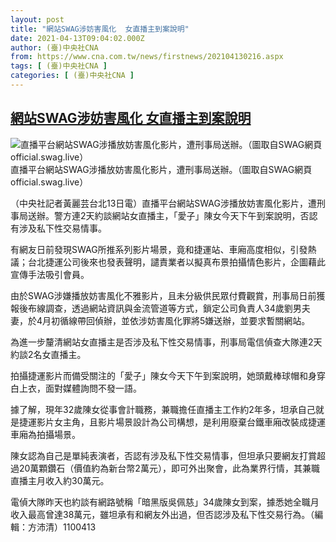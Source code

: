 ```yaml
---
layout: post
title: "網站SWAG涉妨害風化  女直播主到案說明"
date: 2021-04-13T09:04:02.000Z
author: (臺)中央社CNA
from: https://www.cna.com.tw/news/firstnews/202104130216.aspx
tags: [ (臺)中央社CNA ]
categories: [ (臺)中央社CNA ]
---
```

<!--1618304642000-->
[網站SWAG涉妨害風化  女直播主到案說明](https://www.cna.com.tw/news/firstnews/202104130216.aspx)
------

<div>
<div class="fullPic"><div class="floatImg center"><div class="BGimgWrap" style="--aspect-ratio:1340/824;"><picture><source media="(max-width: 414px)" srcset="https://imgcdn.cna.com.tw/www/WebPhotos/800/20210413/1340x824_00228616682.jpg"><source media="(min-width: 413px)" srcset="https://imgcdn.cna.com.tw/www/WebPhotos/1024/20210413/1340x824_00228616682.jpg"><img src="https://images.weserv.nl/?url=imgcdn.cna.com.tw/www/WebPhotos/800/20210413/1340x824_00228616682.jpg" alt="直播平台網站SWAG涉播放妨害風化影片，遭刑事局送辦。（圖取自SWAG網頁official.swag.live）" srcset="https://imgcdn.cna.com.tw/www/WebPhotos/800/20210413/1340x824_00228616682.jpg 414w, https://imgcdn.cna.com.tw/www/WebPhotos/1024/20210413/1340x824_00228616682.jpg 1024w"></picture></div><div class="picinfo">直播平台網站SWAG涉播放妨害風化影片，遭刑事局送辦。（圖取自SWAG網頁official.swag.live）</div></div></div><div></div><div class="paragraph"><p>（中央社記者黃麗芸台北13日電）直播平台網站SWAG涉播放妨害風化影片，遭刑事局送辦。警方連2天約談網站女直播主，「愛子」陳女今天下午到案說明，否認有涉及私下性交易情事。</p><p>有網友日前發現SWAG所推系列影片場景，竟和捷運站、車廂高度相似，引發熱議；台北捷運公司後來也發表聲明，譴責業者以擬真布景拍攝情色影片，企圖藉此宣傳手法吸引會員。</p><p>由於SWAG涉嫌播放妨害風化不雅影片，且未分級供民眾付費觀賞，刑事局日前獲報後布線調查，透過網站資訊與金流管道等方式，鎖定公司負責人34歲劉男夫妻，於4月初循線帶回偵辦，並依涉妨害風化罪將5嫌送辦，並要求暫關網站。</p><p>為進一步釐清網站女直播主是否涉及私下性交易情事，刑事局電信偵查大隊連2天約談2名女直播主。</p><p>拍攝捷運影片而備受關注的「愛子」陳女今天下午到案說明，她頭戴棒球帽和身穿白上衣，面對媒體詢問不發一語。</p><p>據了解，現年32歲陳女從事會計職務，兼職擔任直播主工作約2年多，坦承自己就是捷運影片女主角，且影片場景設計為公司構想，是利用廢棄台鐵車廂改裝成捷運車廂為拍攝場景。</p><p>陳女認為自己是單純表演者，否認有涉及私下性交易情事，但坦承只要網友打賞超過20萬顆鑽石（價值約為新台幣2萬元），即可外出聚會，此為業界行情，其兼職直播主月收入約30萬元。</p><p>電偵大隊昨天也約談有網路號稱「暗黑版吳佩慈」34歲陳女到案，據悉她全職月收入最高曾達38萬元，雖坦承有和網友外出過，但否認涉及私下性交易行為。（編輯：方沛清）1100413</p></div>
</div>
